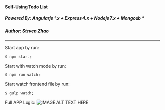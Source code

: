 #### Self-Using Todo List

##### Powered By: Angularjs 1.x + Express 4.x + Nodejs 7.x + Mongodb *

##### Author: Steven Zhao

---

Start app by run:

```
$ npm start;
```

Start with watch mode by run:

```
$ npm run watch;
```

Start watch frontend file by run:

```
$ gulp watch;
```

Full APP Logic:
![IMAGE ALT TEXT HERE](https://cask.scotch.io/2013/11/mean.jpg)